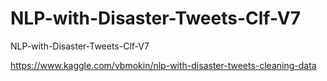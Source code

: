 # NLP-with-Disaster-Tweets-Clf-V7
NLP-with-Disaster-Tweets-Clf-V7

https://www.kaggle.com/vbmokin/nlp-with-disaster-tweets-cleaning-data
